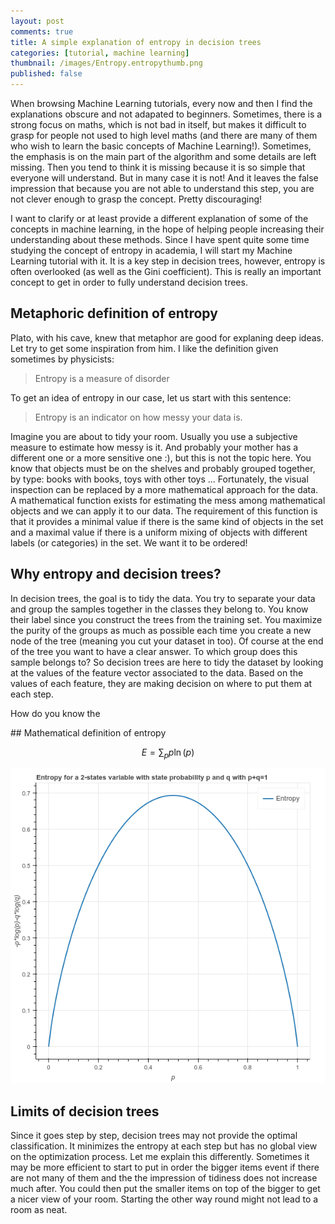 ```yaml
---
layout: post
comments: true
title: A simple explanation of entropy in decision trees
categories: [tutorial, machine learning]
thumbnail: /images/Entropy.entropythumb.png
published: false
---
```


When browsing Machine Learning tutorials, every now and then I find the explanations obscure and not adapated to beginners. Sometimes, there is a strong focus on maths, which is not bad in itself, but makes it difficult to grasp for people not used to high level maths (and there are many of them who wish to learn the basic concepts of Machine Learning!). Sometimes, the emphasis is on the main part of the algorithm and some details are left missing. Then you tend to think it is missing because it is so simple that everyone will understand. But in many case it is not! And it leaves the false impression that because you are not able to understand this step, you are not clever enough to grasp the concept. Pretty discouraging!

I want to clarify or at least provide a different explanation of some of the concepts in machine learning, in the hope of helping people increasing their understanding about these methods.
Since I have spent quite some time studying the concept of entropy in academia, I will start my Machine Learning tutorial with it.
It is a key step in decision trees, however, entropy is often overlooked (as well as the Gini coefficient). This is really an important concept to get in order to fully understand decision trees.

## Metaphoric definition of entropy

Plato, with his cave, knew that metaphor are good for explaning deep ideas. Let try to get some inspiration from him. I like the definition given sometimes by physicists:

> Entropy is a measure of disorder

To get an idea of entropy in our case, let us start with this sentence:

> Entropy is an indicator on how messy your data is.

Imagine you are about to tidy your room. Usually you use a subjective measure to estimate how messy is it. And probably your mother has a different one or a more sensitive one :), but this is not the topic here. You know that objects must be on the shelves and probably grouped together, by type: books with books, toys with other toys ...
Fortunately, the visual inspection can be replaced by a more mathematical approach for the data. A mathematical function exists for estimating the mess among mathematical objects and we can apply it to our data.
The requirement of this function is that it provides a minimal value if there is the same kind of objects in the set and a maximal value if there is a uniform mixing of objects with different labels (or categories) in the set. We want it to be ordered!


## Why entropy and decision trees?

In decision trees, the goal is to tidy the data. You try to separate your data and group the samples together in the classes they belong to. You know their label since you construct the trees from the training set. You maximize the purity of the groups as much as possible each time you create a new node of the tree (meaning you cut your dataset in too). Of course at the end of the tree you want to have a clear answer. To which group does this sample belongs to? So decision trees are here to tidy the dataset by looking at the values of the feature vector associated to the data. Based on the values of each feature, they are making decision on where to put them at each step. 


How do you know the 

## Mathematical definition of entropy

$$
E = \sum_p p \ln(p)
$$

![Entropy function](/images/entropy/entropyfunction.png "Entropy function")

## Limits of decision trees

Since it goes step by step, decision trees may not provide the optimal classification. It minimizes the entropy at each step but has no global view on the optimization process. Let me explain this differently. Sometimes it may be more efficient to start to put in order the bigger items event if there are not many of them and the the impression of tidiness does not increase much after. You could then put the smaller items on top of the bigger to get a nicer view of your room. Starting the other way round might not lead to a room as neat.